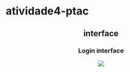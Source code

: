 # atividade4-ptac
<div align="center">
 <h2>interface</h2>
<h3> Login interface </h3>
<img src="https://github.com/Cherrypi73/atividade4-ptac/assets/90846606/a79832c3-dd07-4d05-850a-1e29d2b56090" />
</div>


